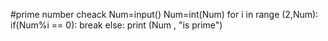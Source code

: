 #prime number cheack
Num=input()
Num=int(Num)
for i in range (2,Num):
    if(Num%i == 0):
         break
    else:
         print (Num , "is prime") 
